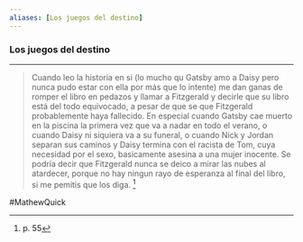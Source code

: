 ```yaml
---
aliases: [Los juegos del destino]
---
```


### Los juegos del destino
---

>Cuando leo la historia en si (lo mucho qu Gatsby amo a Daisy pero nunca pudo estar con ella por más que lo intente) me dan ganas de romper el libro en pedazos y llamar a Fitzgerald y decirle que su libro está del todo equivocado, a pesar de que se que Fitzgerald probablemente haya fallecido. En especial cuando Gatsby cae muerto en la piscina la primera vez que va a nadar en todo el verano, o cuando Daisy ni siquiera va a su funeral, o cuando Nick y Jordan separan sus caminos y Daisy termina con el racista de Tom, cuya necesidad por el sexo, basicamente asesina a una mujer inocente. Se podría decir que Fitzgerald nunca se deico a mirar las nubes al atardecer, porque no hay ningun rayo de esperanza al final del libro, si me pemitis que los diga. [^1]

#MathewQuick 

[^1]:p. 55